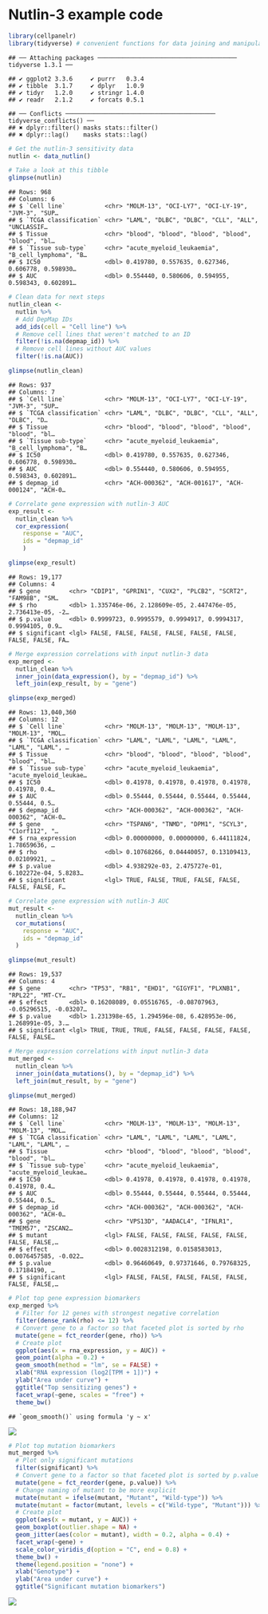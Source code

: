 Nutlin-3 example code
================

``` r
library(cellpanelr)
library(tidyverse) # convenient functions for data joining and manipulation
```

    ## ── Attaching packages ─────────────────────────────────────── tidyverse 1.3.1 ──

    ## ✔ ggplot2 3.3.6     ✔ purrr   0.3.4
    ## ✔ tibble  3.1.7     ✔ dplyr   1.0.9
    ## ✔ tidyr   1.2.0     ✔ stringr 1.4.0
    ## ✔ readr   2.1.2     ✔ forcats 0.5.1

    ## ── Conflicts ────────────────────────────────────────── tidyverse_conflicts() ──
    ## ✖ dplyr::filter() masks stats::filter()
    ## ✖ dplyr::lag()    masks stats::lag()

``` r
# Get the nutlin-3 sensitivity data
nutlin <- data_nutlin()

# Take a look at this tibble
glimpse(nutlin)
```

    ## Rows: 968
    ## Columns: 6
    ## $ `Cell line`           <chr> "MOLM-13", "OCI-LY7", "OCI-LY-19", "JVM-3", "SUP…
    ## $ `TCGA classification` <chr> "LAML", "DLBC", "DLBC", "CLL", "ALL", "UNCLASSIF…
    ## $ Tissue                <chr> "blood", "blood", "blood", "blood", "blood", "bl…
    ## $ `Tissue sub-type`     <chr> "acute_myeloid_leukaemia", "B_cell_lymphoma", "B…
    ## $ IC50                  <dbl> 0.419780, 0.557635, 0.627346, 0.606778, 0.598930…
    ## $ AUC                   <dbl> 0.554440, 0.580606, 0.594955, 0.598343, 0.602891…

``` r
# Clean data for next steps
nutlin_clean <-
  nutlin %>%
  # Add DepMap IDs
  add_ids(cell = "Cell line") %>%
  # Remove cell lines that weren't matched to an ID
  filter(!is.na(depmap_id)) %>%
  # Remove cell lines without AUC values
  filter(!is.na(AUC))

glimpse(nutlin_clean)
```

    ## Rows: 937
    ## Columns: 7
    ## $ `Cell line`           <chr> "MOLM-13", "OCI-LY7", "OCI-LY-19", "JVM-3", "SUP…
    ## $ `TCGA classification` <chr> "LAML", "DLBC", "DLBC", "CLL", "ALL", "DLBC", "D…
    ## $ Tissue                <chr> "blood", "blood", "blood", "blood", "blood", "bl…
    ## $ `Tissue sub-type`     <chr> "acute_myeloid_leukaemia", "B_cell_lymphoma", "B…
    ## $ IC50                  <dbl> 0.419780, 0.557635, 0.627346, 0.606778, 0.598930…
    ## $ AUC                   <dbl> 0.554440, 0.580606, 0.594955, 0.598343, 0.602891…
    ## $ depmap_id             <chr> "ACH-000362", "ACH-001617", "ACH-000124", "ACH-0…

``` r
# Correlate gene expression with nutlin-3 AUC
exp_result <- 
  nutlin_clean %>%
  cor_expression(
    response = "AUC",
    ids = "depmap_id"
    )

glimpse(exp_result)
```

    ## Rows: 19,177
    ## Columns: 4
    ## $ gene        <chr> "CDIP1", "GPRIN1", "CUX2", "PLCB2", "SCRT2", "FAM98B", "SM…
    ## $ rho         <dbl> 1.335746e-06, 2.128609e-05, 2.447476e-05, 2.736413e-05, -2…
    ## $ p.value     <dbl> 0.9999723, 0.9995579, 0.9994917, 0.9994317, 0.9994105, 0.9…
    ## $ significant <lgl> FALSE, FALSE, FALSE, FALSE, FALSE, FALSE, FALSE, FALSE, FA…

``` r
# Merge expression correlations with input nutlin-3 data
exp_merged <- 
  nutlin_clean %>%
  inner_join(data_expression(), by = "depmap_id") %>%
  left_join(exp_result, by = "gene")

glimpse(exp_merged)
```

    ## Rows: 13,040,360
    ## Columns: 12
    ## $ `Cell line`           <chr> "MOLM-13", "MOLM-13", "MOLM-13", "MOLM-13", "MOL…
    ## $ `TCGA classification` <chr> "LAML", "LAML", "LAML", "LAML", "LAML", "LAML", …
    ## $ Tissue                <chr> "blood", "blood", "blood", "blood", "blood", "bl…
    ## $ `Tissue sub-type`     <chr> "acute_myeloid_leukaemia", "acute_myeloid_leukae…
    ## $ IC50                  <dbl> 0.41978, 0.41978, 0.41978, 0.41978, 0.41978, 0.4…
    ## $ AUC                   <dbl> 0.55444, 0.55444, 0.55444, 0.55444, 0.55444, 0.5…
    ## $ depmap_id             <chr> "ACH-000362", "ACH-000362", "ACH-000362", "ACH-0…
    ## $ gene                  <chr> "TSPAN6", "TNMD", "DPM1", "SCYL3", "C1orf112", "…
    ## $ rna_expression        <dbl> 0.00000000, 0.00000000, 6.44111824, 1.78659636, …
    ## $ rho                   <dbl> 0.10768266, 0.04440057, 0.13109413, 0.02109921, …
    ## $ p.value               <dbl> 4.938292e-03, 2.475727e-01, 6.102272e-04, 5.8283…
    ## $ significant           <lgl> TRUE, FALSE, TRUE, FALSE, FALSE, FALSE, FALSE, F…

``` r
# Correlate gene expression with nutlin-3 AUC
mut_result <- 
  nutlin_clean %>%
  cor_mutations(
    response = "AUC",
    ids = "depmap_id"
  )

glimpse(mut_result)
```

    ## Rows: 19,537
    ## Columns: 4
    ## $ gene        <chr> "TP53", "RB1", "EHD1", "GIGYF1", "PLXNB1", "RPL22", "MT-CY…
    ## $ effect      <dbl> 0.16208089, 0.05516765, -0.08707963, -0.05296515, -0.03207…
    ## $ p.value     <dbl> 1.231398e-65, 1.294596e-08, 6.428953e-06, 1.268991e-05, 3.…
    ## $ significant <lgl> TRUE, TRUE, TRUE, FALSE, FALSE, FALSE, FALSE, FALSE, FALSE…

``` r
# Merge expression correlations with input nutlin-3 data
mut_merged <- 
  nutlin_clean %>%
  inner_join(data_mutations(), by = "depmap_id") %>%
  left_join(mut_result, by = "gene")

glimpse(mut_merged)
```

    ## Rows: 18,188,947
    ## Columns: 12
    ## $ `Cell line`           <chr> "MOLM-13", "MOLM-13", "MOLM-13", "MOLM-13", "MOL…
    ## $ `TCGA classification` <chr> "LAML", "LAML", "LAML", "LAML", "LAML", "LAML", …
    ## $ Tissue                <chr> "blood", "blood", "blood", "blood", "blood", "bl…
    ## $ `Tissue sub-type`     <chr> "acute_myeloid_leukaemia", "acute_myeloid_leukae…
    ## $ IC50                  <dbl> 0.41978, 0.41978, 0.41978, 0.41978, 0.41978, 0.4…
    ## $ AUC                   <dbl> 0.55444, 0.55444, 0.55444, 0.55444, 0.55444, 0.5…
    ## $ depmap_id             <chr> "ACH-000362", "ACH-000362", "ACH-000362", "ACH-0…
    ## $ gene                  <chr> "VPS13D", "AADACL4", "IFNLR1", "TMEM57", "ZSCAN2…
    ## $ mutant                <lgl> FALSE, FALSE, FALSE, FALSE, FALSE, FALSE, FALSE,…
    ## $ effect                <dbl> 0.0028312198, 0.0158583013, 0.0076457585, -0.022…
    ## $ p.value               <dbl> 0.96460649, 0.97371646, 0.79768325, 0.17184190, …
    ## $ significant           <lgl> FALSE, FALSE, FALSE, FALSE, FALSE, FALSE, FALSE,…

``` r
# Plot top gene expression biomarkers
exp_merged %>%
  # Filter for 12 genes with strongest negative correlation
  filter(dense_rank(rho) <= 12) %>%
  # Convert gene to a factor so that faceted plot is sorted by rho
  mutate(gene = fct_reorder(gene, rho)) %>%
  # Create plot
  ggplot(aes(x = rna_expression, y = AUC)) +
  geom_point(alpha = 0.2) +
  geom_smooth(method = "lm", se = FALSE) +
  xlab("RNA expression (log2[TPM + 1])") +
  ylab("Area under curve") +
  ggtitle("Top sensitizing genes") +
  facet_wrap(~gene, scales = "free") +
  theme_bw()
```

    ## `geom_smooth()` using formula 'y ~ x'

![](nutlin_example_files/figure-gfm/plotting-1.png)<!-- -->

``` r
# Plot top mutation biomarkers
mut_merged %>%
  # Plot only significant mutations
  filter(significant) %>%
  # Convert gene to a factor so that faceted plot is sorted by p.value
  mutate(gene = fct_reorder(gene, p.value)) %>%
  # Change naming of mutant to be more explicit
  mutate(mutant = ifelse(mutant, "Mutant", "Wild-type")) %>%
  mutate(mutant = factor(mutant, levels = c("Wild-type", "Mutant"))) %>%
  # Create plot
  ggplot(aes(x = mutant, y = AUC)) +
  geom_boxplot(outlier.shape = NA) +
  geom_jitter(aes(color = mutant), width = 0.2, alpha = 0.4) +
  facet_wrap(~gene) +
  scale_color_viridis_d(option = "C", end = 0.8) +
  theme_bw() +
  theme(legend.position = "none") +
  xlab("Genotype") +
  ylab("Area under curve") +
  ggtitle("Significant mutation biomarkers")
```

![](nutlin_example_files/figure-gfm/plotting-2.png)<!-- -->
